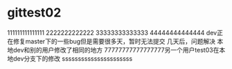 # gittest02
111111111111111
2222222222222
33333333333333
44444444444444
dev正在修复master下的一些bug但是需要很多天，暂时无法提交
几天后，问题解决
本地dev和别的用户修改了相同的地方
77777777777777777另一个用户test03在本地dev分支下的修改
ssssssssssssssssssssss
